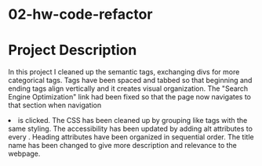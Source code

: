 # 02-hw-code-refactor

# Project Description
In this project I cleaned up the semantic tags, exchanging divs for more categorical tags. Tags have been spaced and tabbed so that beginning and ending tags align vertically and it creates visual organization.
The "Search Engine Optimization" link had been fixed so that the page now navigates to that section when navigation <li> is clicked.
The CSS has been cleaned up by grouping like tags with the same styling. 
The accessibility has been updated by adding alt attributes to every <img>.
Heading attributes have been organized in sequential order.
The title name has been changed to give more description and relevance to the webpage. 